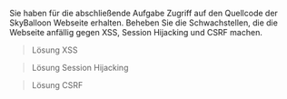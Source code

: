 Sie haben für die abschließende Aufgabe Zugriff auf den Quellcode der SkyBalloon Webseite erhalten.
Beheben Sie die Schwachstellen, die die Webseite anfällig gegen XSS, Session Hijacking und CSRF machen.

> Lösung XSS

> Lösung Session Hijacking

> Lösung CSRF
